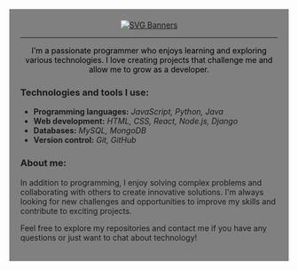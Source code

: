 <div style="background-color: grey; padding: 20px;">
  <div align="center">
    <a href="https://github.com/Akshay090/svg-banners">
      <img src="https://svg-banners.vercel.app/api?type=luminance&text1=Hi,%20I'm%20Cristian%20Mir%20&width=700&height=100" alt="SVG Banners">
    </a>
  </div>

  ---

  <div style="color: black;" align="center">I'm a passionate programmer who enjoys learning and exploring various technologies. I love creating projects that challenge me and allow me to grow as a developer.</div>

  ### Technologies and tools I use:

  - **Programming languages:** *JavaScript, Python, Java*
  - **Web development:** *HTML, CSS, React, Node.js, Django*
  - **Databases:** *MySQL, MongoDB*
  - **Version control:** *Git, GitHub*

  ### About me:

  In addition to programming, I enjoy solving complex problems and collaborating with others to create innovative solutions. I'm always looking for new challenges and opportunities to improve my skills and contribute to exciting projects.

  Feel free to explore my repositories and contact me if you have any questions or just want to chat about technology!

</div>
